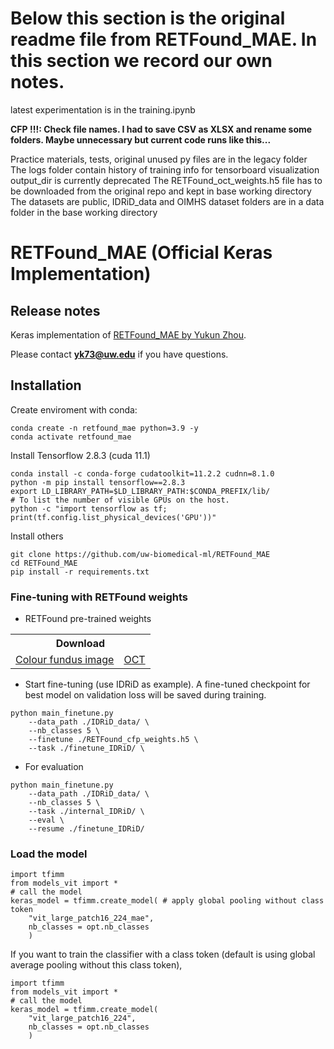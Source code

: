 # Below this section is the original readme file from RETFound_MAE. In this section we record our own notes.

latest experimentation is in the training.ipynb

**CFP !!!:  Check file names. I had to save CSV as XLSX and rename some folders. Maybe unnecessary but current code runs like this...**

Practice materials, tests, original unused py files are in the legacy folder
The logs folder contain history of training info for tensorboard visualization
output_dir is currently deprecated
The RETFound_oct_weights.h5 file has to be downloaded from the original repo and kept in base working directory
The datasets are public, IDRiD_data and OIMHS dataset folders are in a data folder in the base working directory

# RETFound_MAE (Official Keras Implementation)

## Release notes

Keras implementation of [RETFound_MAE by Yukun Zhou](https://github.com/rmaphoh/RETFound_MAE).

Please contact 	**yk73@uw.edu** if you have questions.

## Installation

Create enviroment with conda:

```
conda create -n retfound_mae python=3.9 -y
conda activate retfound_mae
```

Install Tensorflow 2.8.3 (cuda 11.1)
```
conda install -c conda-forge cudatoolkit=11.2.2 cudnn=8.1.0
python -m pip install tensorflow==2.8.3
export LD_LIBRARY_PATH=$LD_LIBRARY_PATH:$CONDA_PREFIX/lib/
# To list the number of visible GPUs on the host.
python -c "import tensorflow as tf; print(tf.config.list_physical_devices('GPU'))"
```

Install others
```
git clone https://github.com/uw-biomedical-ml/RETFound_MAE
cd RETFound_MAE
pip install -r requirements.txt
```


### Fine-tuning with RETFound weights

- RETFound pre-trained weights

<table>
  <tr>
    <th colspan="2">Download</th>
  </tr>
<tr>
    <td><a href="https://drive.google.com/file/d/194RKGSKZr-zJfeaSpD1QXHqzQvEFkDf-/view?usp=sharing">Colour fundus image</a></td>
    <td><a href="https://drive.google.com/file/d/10Pehch-CndYhcRHjslPd7SOEzbQJAouK/view?usp=sharing">OCT</a></td>
  </tr>
</table>


- Start fine-tuning (use IDRiD as example). A fine-tuned checkpoint for best model on validation loss will be saved during training. 
```
python main_finetune.py
    --data_path ./IDRiD_data/ \
    --nb_classes 5 \ 
    --finetune ./RETFound_cfp_weights.h5 \ 
    --task ./finetune_IDRiD/ \
```

- For evaluation
```
python main_finetune.py
    --data_path ./IDRiD_data/ \
    --nb_classes 5 \ 
    --task ./internal_IDRiD/ \    
    --eval \
    --resume ./finetune_IDRiD/
```


### Load the model
```
import tfimm
from models_vit import *
# call the model
keras_model = tfimm.create_model( # apply global pooling without class token
    "vit_large_patch16_224_mae",
    nb_classes = opt.nb_classes
    )
```

If you want to train the classifier with a class token (default is using global average pooling without this class token), 
```
import tfimm
from models_vit import *
# call the model
keras_model = tfimm.create_model(
    "vit_large_patch16_224",
    nb_classes = opt.nb_classes
    )
```
